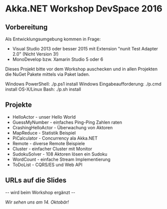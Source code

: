 # Akka.NET Workshop DevSpace 2016


## Vorbereitung

Als Entwicklungsumgebung kommen in Frage:

 * Visual Studio 2013 oder besser 2015 mit Extension "nunit Test Adapter 2.0" (Nicht Version 3!)
 * MonoDevelop bzw. Xamarin Studio 5 oder 6

Dieses Projekt bitte vor dem Workshop auschecken und in allen Projekten die NuGet Pakete mittels via Paket laden.

Windows PowerShell: ./p.ps1 install
Windows Eingabeaufforderung: ./p.cmd install
OS-X/Linux Bash: ./p.sh install


## Projekte

 * HelloActor - unser Hello World
 * GuessMyNumber - einfaches Ping-Ping Zahlen raten
 * CrashingHelloActor - Überwachung von Aktoren
 * MapReduce - Statistik Beispiel
 * PiCalculator - Concurrency ala Akka.NET
 * Remote - diverse Remote Beispiele
 * Cluster - einfacher Cluster mit Monitor
 * SudokuSolver - 108 Aktoren lösen ein Sudoku
 * WordCount - einfache Stream Implementierung 
 * ToDoList - CQRS/ES und Web API


## URLs auf die Slides

-- wird beim Workshop ergänzt -- 


*Wir sehen uns am 14. Oktobär!*
